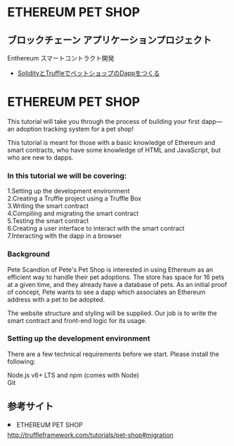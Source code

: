 # ETHEREUM PET SHOP
## ブロックチェーン アプリケーションプロジェクト 
Enthereum スマートコントラクト開発
* [SolidityとTruffleでペットショップのDappをつくる](https://github.com/nekoharuyuki/Blockchain-NeCoin/wiki/Solidity%E3%81%A8Truffle%E3%81%A7%E3%83%9A%E3%83%83%E3%83%88%E3%82%B7%E3%83%A7%E3%83%83%E3%83%97%E3%81%AEDapp%E3%82%92%E3%81%A4%E3%81%8F%E3%82%8B)

# ETHEREUM PET SHOP

This tutorial will take you through the process of building your first dapp—an adoption tracking system for a pet shop!  

This tutorial is meant for those with a basic knowledge of Ethereum and smart contracts, who have some knowledge of HTML and JavaScript, but who are new to dapps.  

### In this tutorial we will be covering:  

1.Setting up the development environment  
2.Creating a Truffle project using a Truffle Box  
3.Writing the smart contract  
4.Compiling and migrating the smart contract  
5.Testing the smart contract  
6.Creating a user interface to interact with the smart contract  
7.Interacting with the dapp in a browser  

### Background
Pete Scandlon of Pete's Pet Shop is interested in using Ethereum as an efficient way to handle their pet adoptions. The store has space for 16 pets at a given time, and they already have a database of pets. As an initial proof of concept, Pete wants to see a dapp which associates an Ethereum address with a pet to be adopted.

The website structure and styling will be supplied. Our job is to write the smart contract and front-end logic for its usage.

### Setting up the development environment
There are a few technical requirements before we start. Please install the following:

Node.js v6+ LTS and npm (comes with Node)  
Git  

## 参考サイト
◾️　ETHEREUM PET SHOP  
http://truffleframework.com/tutorials/pet-shop#migration

